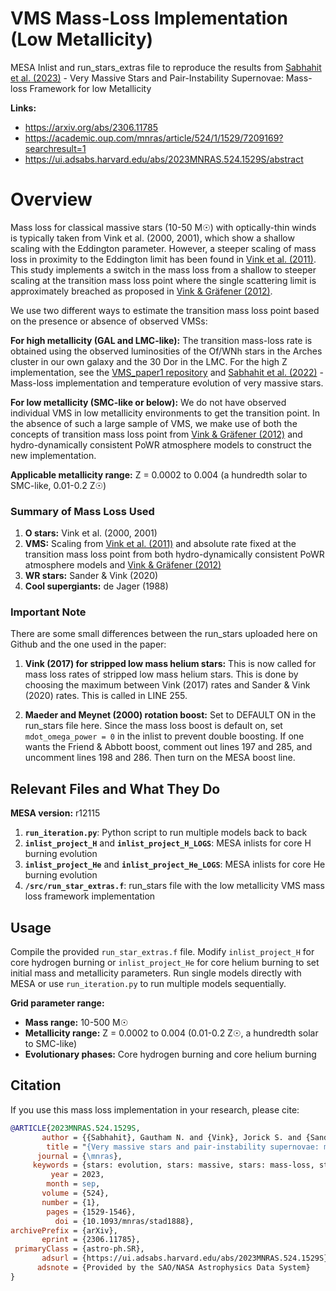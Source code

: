 # VMS Mass-Loss Implementation (Low Metallicity)

MESA Inlist and run_stars_extras file to reproduce the results from [Sabhahit et al. (2023)](https://ui.adsabs.harvard.edu/abs/2023MNRAS.524.1529S/abstract) - Very Massive Stars and Pair-Instability Supernovae: Mass-loss Framework for low Metallicity

**Links:**
- https://arxiv.org/abs/2306.11785
- https://academic.oup.com/mnras/article/524/1/1529/7209169?searchresult=1
- https://ui.adsabs.harvard.edu/abs/2023MNRAS.524.1529S/abstract

# Overview

Mass loss for classical massive stars (10-50 M☉) with optically-thin winds is typically taken from Vink et al. (2000, 2001), which show a shallow scaling with the Eddington parameter. However, a steeper scaling of mass loss in proximity to the Eddington limit has been found in [Vink et al. (2011)](https://ui.adsabs.harvard.edu/abs/2011A%26A...531A.132V/abstract). This study implements a switch in the mass loss from a shallow to steeper scaling at the transition mass loss point where the single scattering limit is approximately breached as proposed in [Vink & Gräfener (2012)](https://ui.adsabs.harvard.edu/abs/2012ApJ...751L..34V/abstract).

We use two different ways to estimate the transition mass loss point based on the presence or absence of observed VMSs:

**For high metallicity (GAL and LMC-like):** The transition mass-loss rate is obtained using the observed luminosities of the Of/WNh stars in the Arches cluster in our own galaxy and the 30 Dor in the LMC. For the high Z implementation, see the [VMS_paper1 repository](https://github.com/gautham-sabhahit/VMS_paper1) and [Sabhahit et al. (2022)](https://ui.adsabs.harvard.edu/abs/2022MNRAS.514.3736S/abstract) - Mass-loss implementation and temperature evolution of very massive stars.

**For low metallicity (SMC-like or below):** We do not have observed individual VMS in low metallicity environments to get the transition point. In the absence of such a large sample of VMS, we make use of both the concepts of transition mass loss point from [Vink & Gräfener (2012)](https://ui.adsabs.harvard.edu/abs/2012ApJ...751L..34V/abstract) and hydro-dynamically consistent PoWR atmosphere models to construct the new implementation.

**Applicable metallicity range:** Z = 0.0002 to 0.004 (a hundredth solar to SMC-like, 0.01-0.2 Z☉)

### Summary of Mass Loss Used

1. **O stars:** Vink et al. (2000, 2001)
2. **VMS:** Scaling from [Vink et al. (2011)](https://ui.adsabs.harvard.edu/abs/2011A%26A...531A.132V/abstract) and absolute rate fixed at the transition mass loss point from both hydro-dynamically consistent PoWR atmosphere models and [Vink & Gräfener (2012)](https://ui.adsabs.harvard.edu/abs/2012ApJ...751L..34V/abstract)
3. **WR stars:** Sander & Vink (2020)
4. **Cool supergiants:** de Jager (1988)

### Important Note

There are some small differences between the run_stars uploaded here on Github and the one used in the paper:

1. **Vink (2017) for stripped low mass helium stars:** This is now called for mass loss rates of stripped low mass helium stars. This is done by choosing the maximum between Vink (2017) rates and Sander & Vink (2020) rates. This is called in LINE 255.

2. **Maeder and Meynet (2000) rotation boost:** Set to DEFAULT ON in the run_stars file here. Since the mass loss boost is default on, set `mdot_omega_power = 0` in the inlist to prevent double boosting. If one wants the Friend & Abbott boost, comment out lines 197 and 285, and uncomment lines 198 and 286. Then turn on the MESA boost line.

## Relevant Files and What They Do

**MESA version:** r12115

1. **`run_iteration.py`**: Python script to run multiple models back to back
2. **`inlist_project_H`** and **`inlist_project_H_LOGS`**: MESA inlists for core H burning evolution
3. **`inlist_project_He`** and **`inlist_project_He_LOGS`**: MESA inlists for core He burning evolution
4. **`/src/run_star_extras.f`**: run_stars file with the low metallicity VMS mass loss framework implementation

## Usage

Compile the provided `run_star_extras.f` file. Modify `inlist_project_H` for core hydrogen burning or `inlist_project_He` for core helium burning to set initial mass and metallicity parameters. Run single models directly with MESA or use `run_iteration.py` to run multiple models sequentially.

**Grid parameter range:**
- **Mass range:** 10-500 M☉
- **Metallicity range:** Z = 0.0002 to 0.004 (0.01-0.2 Z☉, a hundredth solar to SMC-like)
- **Evolutionary phases:** Core hydrogen burning and core helium burning
  
## Citation

If you use this mass loss implementation in your research, please cite:
```bibtex
@ARTICLE{2023MNRAS.524.1529S,
       author = {{Sabhahit}, Gautham N. and {Vink}, Jorick S. and {Sander}, Andreas A.~C. and {Higgins}, Erin R.},
        title = "{Very massive stars and pair-instability supernovae: mass-loss framework for low metallicity}",
      journal = {\mnras},
     keywords = {stars: evolution, stars: massive, stars: mass-loss, stars: winds, outflows, Astrophysics - Solar and Stellar Astrophysics, Astrophysics - Astrophysics of Galaxies, Astrophysics - High Energy Astrophysical Phenomena},
         year = 2023,
        month = sep,
       volume = {524},
       number = {1},
        pages = {1529-1546},
          doi = {10.1093/mnras/stad1888},
archivePrefix = {arXiv},
       eprint = {2306.11785},
 primaryClass = {astro-ph.SR},
       adsurl = {https://ui.adsabs.harvard.edu/abs/2023MNRAS.524.1529S},
      adsnote = {Provided by the SAO/NASA Astrophysics Data System}
}

